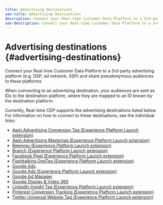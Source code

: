 ```yaml
---
title: Advertising Destinations
seo-title: Advertising Destinations
description: Connect your Real-time Customer Data Platform to a 3rd-party advertising platform (e.g. DSP, ad network, SSP) and share pseudonymous audiences to these platforms.
seo-description: Connect your Real-time Customer Data Platform to a 3rd-party advertising platform (e.g. DSP, ad network, SSP) and share pseudonymous audiences to these platforms.
---
```


# Advertising destinations {#advertising-destinations}

Connect your Real-time Customer Data Platform to a 3rd-party advertising platform (e.g. DSP, ad network, SSP) and share pseudonymous audiences to these platforms.

When connecting to an advertising destination, your audiences are sent as IDs to the destination platform, where they are mapped to an ID known by the destination platform.

Currently, Real-time CDP supports the advertising destinations listed below. For information on how to connect to these destinations, see the individual links:

* [Awin Adveritising Conversion Tag (Experience Platform Launch extension)](awin-conversiontag-extension.md)
* [Awin Adveritising Mastertag (Experience Platform Launch extension)](awin-mastertag-extension.md)
* [Beemray (Experience Platform Launch extension)](beemray-extension.md)
* [Branch (Experience Platform Launch extension)](branch-extension.md)
* [Facebook Pixel (Experience Platform Launch extension)](facebook-pixel-extension.md)
* [Flashtalking OneTag (Experience Platform Launch extension)](flashtalking-extension.md)
* [Google Ads](google-ads-destination.md)
* [Google Ads (Experience Platform Launch extension)](google-ads-extension.md)
* [Google Ad Manager](google-ad-manager-destination.md)
* [Google Display & Video 360](google-dv360-destination.md)
* [LinkedIn Insight Tag (Experience Platform Launch extension)](linkedin-extension.md)
* [Pinterest Conversion Tracking (Experience Platform Launch extension)](pinterest-extension.md)
* [Twitter Universal Website Tag (Experience Platform Launch extension)](twitter-uwt-extension.md)